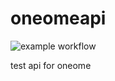# oneomeapi

![example workflow](https://github.com/geethasohita/oneomeapi/actions/workflows/github-actions.yml/badge.svg)


test api for oneome
